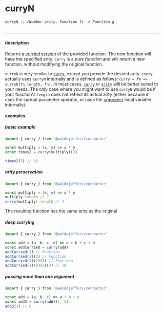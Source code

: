 # curryN

###### `curryN :: (Number arity, Function f) -> Function g`

---

#### description
Returns a [curried version](https://en.wikipedia.org/wiki/Currying) of the provided function. The new function will have the specified arity. `curry` is a _pure function_ and will return a new function, without modifying the original function.

`curryN` is very similar to [`curry`](curry.md), except you provide the desired arity. `curry` actually uses `curryN` internally and is defined as follows: `curry = fn => curryN(fn.length, fn)`. In most cases, [`curry`](curry.md) or [`arity`](arity.md) will be better suited to your needs. The only case where you might want to use `curryN` would be if your function's `length` does not reflect its actual arity (either because it uses the spread parameter operator, or uses the [`arguments`](https://developer.mozilla.org/en-US/docs/Web/JavaScript/Reference/Functions/arguments) local variable internally).
#### examples
##### basic example
```js
import { curry } from '@waldojeffers/conductor'

const multiply = (x, y) => x * y
const times2 = curry(multiply)(2)

times2(5) // 10
```

##### arity preservation
```js
import { curry } from '@waldojeffers/conductor'

const multiply = (x, y) => x * y
multiply.length // 2
curry(multiply).length // 2
```
The resulting function has the same arity as the original.


##### deep currying
```js
import { curry } from '@waldojeffers/conductor'

const add = (a, b, c, d) => a + b + c + d
const addCurried = curry(add)
addCurried(1) // Function
addCurried(1)(2) // Function
addCurried(1)(2)(3) // Function
addCurried(1)(2)(3)(4) // 10
```

##### passing more than one argument
```js
import { curry } from '@waldojeffers/conductor'

const add = (a, b, c) => a + b + c
const add3 = curry(add)(1, 2)
add3(3) // 6
```



